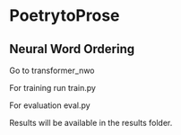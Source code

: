 # PoetrytoProse

## Neural Word Ordering

Go to transformer_nwo

For training run train.py

For evaluation eval.py

Results will be available in the results folder.
